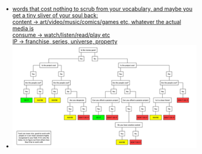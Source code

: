 - [words that cost nothing to scrub from your vocabulary, and maybe you get a tiny sliver of your soul back:<br>
content -> art/video/music/comics/games etc, whatever the actual media is<br>
consume -> watch/listen/read/play etc<br>
IP -> franchise, series, universe, property](https://twitter.com/vectorpoem/status/1575183167497023490)
- ![Gráfico si deberías hacer proyecto](Cosas.md-grafico-hacer-proyecto.jpg)
